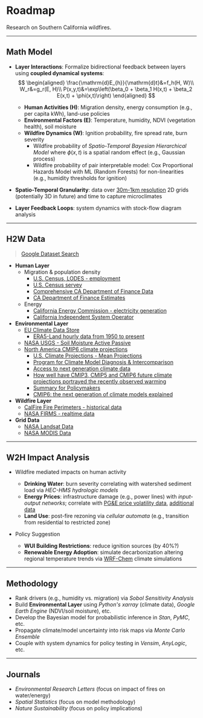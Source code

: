 # Roadmap

Research on Southern California wildfires.

---

## Math Model

   - **Layer Interactions**: Formalize bidirectional feedback between layers using **coupled dynamical systems**:
     $$
     \begin{aligned}
     	\frac{\mathrm{d}E_{h}}{\mathrm{d}t}&=f_h(H, W)\\
     	W_r&=g_r(E, H)\\
     	P(x,y,t)&=\exp\left(\beta_0 + \beta_1 H(x,t) + \beta_2 E(x,t) + \phi(x,t)\right)
     \end{aligned}
     $$
     
     
     - **Human Activities (H)**: Migration density, energy consumption (e.g., per capita kWh), land-use policies
     - **Environmental Factors (E)**: Temperature, humidity, NDVI (vegetation health), soil moisture
     - **Wildfire Dynamics (W)**: Ignition probability, fire spread rate, burn severity
       - Wildfire probability of *Spatio-Temporal Bayesian Hierarchical Model* where $\phi(x,t)$ is a spatial random effect (e.g., Gaussian process)
       - Wildfire probability of pair interpretable model: Cox Proportional Hazards Model with ML (Random Forests) for non-linearities (e.g., humidity thresholds for ignition)
     
     
     
   - **Spatio-Temporal Granularity**: data over <u>30m-1km resolution</u> 2D grids (potentially 3D in future) and time to capture microclimates

   - **Layer Feedback Loops**: system dynamics with stock-flow diagram analysis

---

## H2W Data

> [Google Dataset Search](https://datasetsearch.research.google.com/)

   - **Human Layer**
     - Migration & population density
       - [U.S. Census, LODES - employment](https://lehd.ces.census.gov/data/)
       - [U.S. Census servey](https://www.census.gov/programs-surveys.html)
       - [Comprehensive CA Department of Finance Data](https://dof.ca.gov/forecasting/demographics/projections/)
       - [CA Department of Finance Estimates](https://dof.ca.gov/forecasting/demographics/estimates/)
     - Energy
       - [California Energy Commission - electricity generation](https://www.energy.ca.gov/data-reports/energy-almanac/california-electricity-data)
       - [California Independent System Operator](https://www.caiso.com/)
   - **Environmental Layer**
     - [EU Climate Data Store](https://cds.climate.copernicus.eu/datasets)
       - [ERA5-Land hourly data from 1950 to present](https://cds.climate.copernicus.eu/datasets/reanalysis-era5-land?tab=download)
     - [NASA USGS - Soil Moisture Active Passive](https://smap.jpl.nasa.gov/data/)
     - [North America CMIP6 climate projections](https://adaptwest.databasin.org/pages/adaptwest-climatena/)
       - [U.S. Climate Projections - Mean Projections](https://climateknowledgeportal.worldbank.org/country/united-states/climate-data-projections-general)
       - [Program for Climate Model Diagnosis & Intercomparison](https://pcmdi.llnl.gov/CMIP6/)
       - [Access to next generation climate data](https://cal-adapt.org/blog/climate-data-access/)
       - [How well have CMIP3, CMIP5 and CMIP6 future climate projections portrayed the recently observed warming](https://www.nature.com/articles/s41598-022-16264-6)
       - [Summary for Policymakers](https://www.ipcc.ch/report/ar6/wg1/downloads/report/IPCC_AR6_WGI_SPM.pdf)
       - [CMIP6: the next generation of climate models explained](https://www.carbonbrief.org/cmip6-the-next-generation-of-climate-models-explained/)
   - **Wildfire Layer**
     - [CalFire Fire Perimeters - historical data](https://www.fire.ca.gov/what-we-do/fire-resource-assessment-program/fire-perimeters)
     - [NASA FIRMS - realtime data](https://firms.modaps.eosdis.nasa.gov/map/)
   - **Grid Data**
     - [NASA Landsat Data](https://landsat.gsfc.nasa.gov/data/)
     - [NASA MODIS Data](https://modis.gsfc.nasa.gov/data/)


---

## W2H Impact Analysis

* Wildfire mediated impacts on human activity
  * **Drinking Water**: burn severity correlating with watershed sediment load via *HEC-HMS hydrologic models*
  * **Energy Prices**: infrastructure damage (e.g., power lines) with *input-output networks*; correlate with [PG&E price volatility data](https://marketchameleon.com/Overview/PCG/IV/), [additional data](https://www.ferc.gov/industries-data/electric/electric-power-markets/caiso)
  * **Land Use**: post-fire rezoning via *cellular automata* (e.g., transition from residential to restricted zone)

* Policy Suggestion

   - **WUI Building Restrictions**: reduce ignition sources (by 40%?)
   - **Renewable Energy Adoption**: simulate decarbonization altering regional temperature trends via [WRF-Chem](https://www2.acom.ucar.edu/wrf-chem) climate simulations

---

## Methodology

* Rank drivers (e.g., humidity vs. migration) via *Sobol Sensitivity Analysis*
* Build **Environmental Layer** using *Python's xarray* (climate data), *Google Earth Engine* (NDVI/soil moisture), etc.
* Develop the Bayesian model for probabilistic inference in *Stan*, *PyMC*, etc.
* Propagate climate/model uncertainty into risk maps via *Monte Carlo Ensemble*
* Couple with system dynamics for policy testing in *Vensim*, *AnyLogic*, etc.

---

## Journals

* *Environmental Research Letters* (focus on impact of fires on water/energy)
* *Spatial Statistics* (focus on model methodology)
* *Nature Sustainability* (focus on policy implications)
